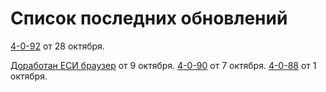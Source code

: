 # Список последних обновлений

[4-0-92](/sys/update/4-0-92) от 28 октября.

[Доработан ЕСИ браузер](/sys/update/4-0-90-esi) от 9 октября.
[4-0-90](/sys/update/4-0-90) от 7 октября.
[4-0-88](/sys/update/4-0-88) от 1 октября.